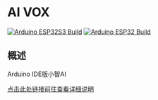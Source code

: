# AI VOX

[![Arduino ESP32S3 Build](https://github.com/nulllaborg/ai_vox/actions/workflows/arduino_esp32s3_build.yml/badge.svg)](https://github.com/nulllaborg/ai_vox/actions/workflows/arduino_esp32s3_build.yml) [![Arduino ESP32 Build](https://github.com/nulllaborg/ai_vox/actions/workflows/arduino_esp32s3_build.yml/badge.svg)](https://github.com/nulllaborg/ai_vox/actions/workflows/arduino_esp32s3_build.yml)

## 概述

Arduino IDE版小智AI

[点击此处链接前往查看详细说明](https://dcnmu33qx4fc.feishu.cn/docx/Lpy7dfEYAo04PzxJNI0ceTj5nxg)
